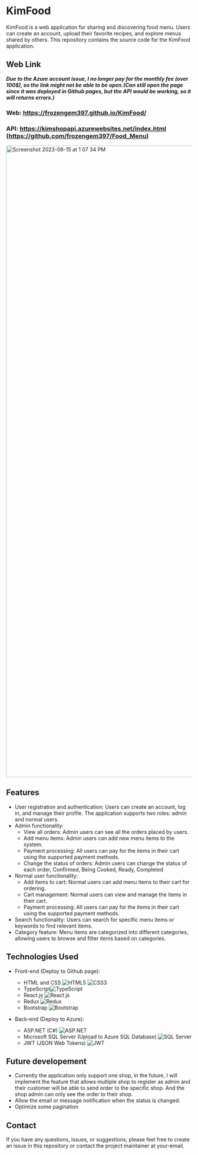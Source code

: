 # KimFood

KimFood is a web application for sharing and discovering food menu. Users can create an account, upload their favorite recipes, and explore menus shared by others. This repository contains the source code for the KimFood application.

## Web Link

**_Due to the Azure account issue, I no longer pay for the monthly fee (over 100$), so the link might not be able to be open.(Can still open the page since it was deployed in Github pages, but the API would be working, so it will returns errors.)_**
### Web: https://frozengem397.github.io/KimFood/
### API: https://kimshopapi.azurewebsites.net/index.html (https://github.com/frozengem397/Food_Menu)
<img width="1715" alt="Screenshot 2023-06-15 at 1 07 34 PM" src="https://github.com/frozengem397/KimFood/assets/77391202/545e5f62-c466-4d03-a8dc-e4170313b0bf">


## Features

- User registration and authentication: Users can create an account, log in, and manage their profile. The application supports two roles: admin and normal users.
- Admin functionality:
  - View all orders: Admin users can see all the orders placed by users.
  - Add menu items: Admin users can add new menu items to the system.
  - Payment processing: All users can pay for the items in their cart using the supported payment methods.
  - Change the status of orders: Admin users can change the status of each order, Confirmed, Being Cooked, Ready, Completed
- Normal user functionality:
  - Add items to cart: Normal users can add menu items to their cart for ordering.
  - Cart management: Normal users can view and manage the items in their cart.
  - Payment processing: All users can pay for the items in their cart using the supported payment methods.
- Search functionality: Users can search for specific menu items or keywords to find relevant items.
- Category feature: Menu items are categorized into different categories, allowing users to browse and filter items based on categories.

## Technologies Used

- Front-end (Deploy to Github page):
  - HTML and CSS ![HTML5](https://img.icons8.com/color/24/000000/html-5.png) ![CSS3](https://img.icons8.com/color/24/000000/css3.png)
  - TypeScript![TypeScript](https://img.icons8.com/color/24/000000/typescript.png)
  - React.js ![React.js](https://img.icons8.com/plasticine/24/000000/react.png)
  - Redux ![Redux](https://img.icons8.com/color/24/000000/redux.png)
  - Bootstrap ![Bootstrap](https://img.icons8.com/color/24/000000/bootstrap.png)

- Back-end (Deploy to Azure):
  - ASP.NET (C#) ![ASP.NET](https://img.icons8.com/color/24/000000/asp.png)
  - Microsoft SQL Server (Upload to Azure SQL Database) ![SQL Server](https://img.icons8.com/color/24/000000/microsoft-sql-server.png)
  - JWT (JSON Web Tokens) ![JWT](https://img.icons8.com/color/24/000000/json-web-token.png)
## Future developement
- Currently the application only support one shop, in the future, I will implement the feature that allows multiple shop to register as admin and their customer will be able to send order to the specific shop. And the shop admin can only see the order to their shop.
- Allow the email or message notification when the status is changed.
- Optimize some pagination
## Contact
If you have any questions, issues, or suggestions, please feel free to create an issue in this repository or contact the project maintainer at your-email.
